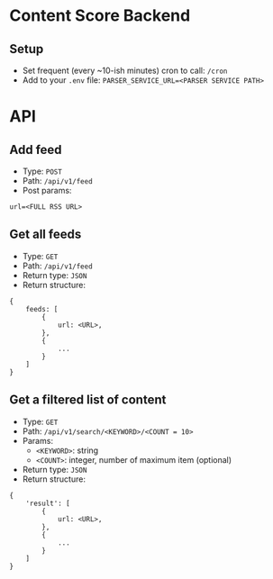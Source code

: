 Content Score Backend
=====================


Setup
-----

- Set frequent (every ~10-ish minutes) cron to call: ```/cron```
- Add to your ```.env``` file: ```PARSER_SERVICE_URL=<PARSER SERVICE PATH>``` 


# API

Add feed
--------

- Type: ```POST```
- Path: ```/api/v1/feed```
- Post params:

```
url=<FULL RSS URL>
```


Get all feeds
-------------

- Type: ```GET```
- Path: ```/api/v1/feed```
- Return type: ```JSON```
- Return structure:

```
{
    feeds: [
        {
            url: <URL>,
        },
        {
            ...
        }
    ]
}
```


Get a filtered list of content
------------------------------

- Type: ```GET```
- Path: ```/api/v1/search/<KEYWORD>/<COUNT = 10>```
- Params:
    - ```<KEYWORD>```: string
    - ```<COUNT>```: integer, number of maximum item (optional)
- Return type: ```JSON```
- Return structure:

```
{
    'result': [
        {
            url: <URL>,
        },
        {
            ...
        }
    ]
}
```
